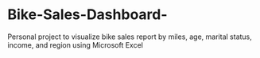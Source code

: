 # Bike-Sales-Dashboard-
Personal project to visualize bike sales report by miles, age, marital status, income, and region using Microsoft Excel
